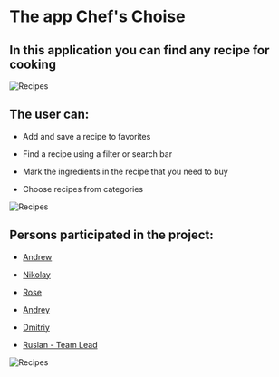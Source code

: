 # The app Chef's Choise

## In this application you can find any recipe for cooking

![Recipes](https://github.com/r-baranovskiy/ChefsChoice/blob/main/ReadmeResources/appMain.gif)

## The user can:

- Add and save a recipe to favorites

- Find a recipe using a filter or search bar

- Mark the ingredients in the recipe that you need to buy

- Choose recipes from categories

![Recipes](https://github.com/r-baranovskiy/ChefsChoice/blob/main/ReadmeResources/appSearch.gif)

## Persons participated in the project:

- [Andrew](https://github.com/AndrewFrolenkov)
- [Nikolay](https://github.com/ZvonarevNikolai)
- [Rose](https://github.com/HelloRose2211)
- [Andrey](https://github.com/MrMurman)
- [Dmitriy](https://github.com/DmitriiSafin)

- [Ruslan - Team Lead](https://github.com/r-baranovskiy)

![Recipes](https://github.com/r-baranovskiy/ChefsChoice/blob/main/ReadmeResources/appOnboarding.gif)
